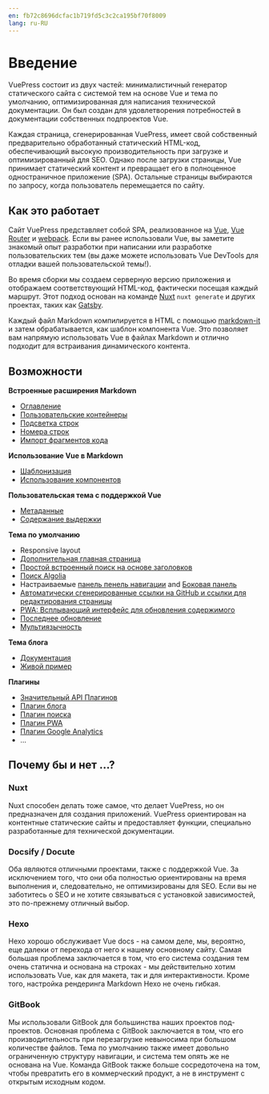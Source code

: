 ```yaml
---
en: fb72c8696dcfac1b719fd5c3c2ca195bf70f8009
lang: ru-RU
---
```


# Введение

<Bit/>

VuePress состоит из двух частей: минималистичный генератор статического сайта с системой тем на основе Vue и тема по умолчанию, оптимизированная для написания технической документации. Он был создан для удовлетворения потребностей в документации собственных подпроектов Vue.

Каждая страница, сгенерированная VuePress, имеет свой собственный предварительно обработанный статический HTML-код, обеспечивающий высокую производительность при загрузке и оптимизированный для SEO. Однако после загрузки страницы, Vue принимает статический контент и превращает его в полноценное одностраничное приложение (SPA). Остальные страницы выбираются по запросу, когда пользователь перемещается по сайту.

## Как это работает

Сайт VuePress представляет собой SPA, реализованное на [Vue](http://vuejs.org/), [Vue Router](https://github.com/vuejs/vue-router) и [webpack](http://webpack.js.org/). Если вы ранее использовали Vue, вы заметите знакомый опыт разработки при написании или разработке пользовательских тем (вы даже можете использовать Vue DevTools для отладки вашей пользовательской темы!).

Во время сборки мы создаем серверную версию приложения и отображаем соответствующий HTML-код, фактически посещая каждый маршрут. Этот подход основан на команде [Nuxt](https://nuxtjs.org/) `nuxt generate` и других проектах, таких как [Gatsby](https://www.gatsbyjs.org/).

Каждый файл Markdown компилируется в HTML с помощью [markdown-it](https://github.com/markdown-it/markdown-it) и затем обрабатывается, как шаблон компонента Vue. Это позволяет вам напрямую использовать Vue в файлах Markdown и отлично подходит для встраивания динамического контента.

## Возможности

**Встроенные расширения Markdown**

* [Оглавление](../guide/markdown.md#оглавление)
* [Пользовательские контейнеры](../guide/markdown.md#пользовательские-контейнеры)
* [Подсветка строк](../guide/markdown.md#подсветка-строк-в-блоках-кода)
* [Номера строк](../guide/markdown.md#номера-строк)
* [Импорт фрагментов кода](../guide/markdown.md#импорт-фрагментов-кода)

**Использование Vue в Markdown**

* [Шаблонизация](../guide/using-vue.md#шаблонизация)
* [Использование компонентов](../guide/using-vue.md#использование-компонентов)

**Пользовательская тема с поддержкой Vue**

* [Метаданные](../theme/writing-a-theme.md#метаданные-сайта-и-страницы)
* [Содержание выдержки](../theme/writing-a-theme.md#содержание-выдержки)

**Тема по умолчанию**

* Responsive layout
* [Дополнительная главная страница](../theme/default-theme-config.md#главная-страница)
* [Простой встроенный поиск на основе заголовков](../theme/default-theme-config.md#встроенный-поиск)
* [Поиск Algolia](../theme/default-theme-config.md#поиск-algolia)
* Настраиваемые [панель пенель навигации](../theme/default-theme-config.md#панель-навигации) and [Боковая панель](../theme/default-theme-config.md#боковая-панель)
* [Автоматически сгенерированные ссылки на GitHub и ссылки для редактирования страницы](../theme/default-theme-config.md#git-репозиторий-и-ссылка-на-редактирование)
* [PWA: Всплывающий интерфейс для обновления содержимого](../theme/default-theme-config.md#всплывающий-интерфейс-для–обновления-содержимого)
* [Последнее обновление](../theme/default-theme-config.md#последнее-обновление)
* [Мультиязычность](../guide/i18n.md)

**Тема блога**

* [Документация](https://vuepress-theme-blog.ulivz.com/)
* [Живой пример](https://ulivz.com/)


**Плагины**

* [Значительный API Плагинов](../plugin/README.md)
* [Плагин блога](https://vuepress-plugin-blog.ulivz.com/)
* [Плагин поиска](../plugin/official/plugin-search.md)
* [Плагин PWA](../plugin/official/plugin-pwa.md)
* [Плагин Google Analytics](../plugin/official/plugin-google-analytics.md)
* ...

## Почему бы и нет ...?

### Nuxt

Nuxt способен делать тоже самое, что делает VuePress, но он предназначен для создания приложений. VuePress ориентирован на контентные статические сайты и предоставляет функции, специально разработанные для технической документации.

### Docsify / Docute

Оба являются отличными проектами, также с поддержкой Vue. За исключением того, что они оба полностью ориентированы на время выполнения и, следовательно, не оптимизированы для SEO. Если вы не заботитесь о SEO и не хотите связываться с установкой зависимостей, это по-прежнему отличный выбор.

### Hexo

Hexo хорошо обслуживает Vue docs - на самом деле, мы, вероятно, еще далеки от перехода от него к нашему основному сайту. Самая большая проблема заключается в том, что его система создания тем очень статична и основана на строках - мы действительно хотим использовать Vue, как для макета, так и для интерактивности. Кроме того, настройка рендеринга Markdown Hexo не очень гибкая.

### GitBook

Мы использовали GitBook для большинства наших проектов под-проектов. Основная проблема с GitBook заключается в том, что его производительность при перезагрузке невыносима при большом количестве файлов. Тема по умолчанию также имеет довольно ограниченную структуру навигации, и система тем опять же не основана на Vue. Команда GitBook также больше сосредоточена на том, чтобы превратить его в коммерческий продукт, а не в инструмент с открытым исходным кодом.
